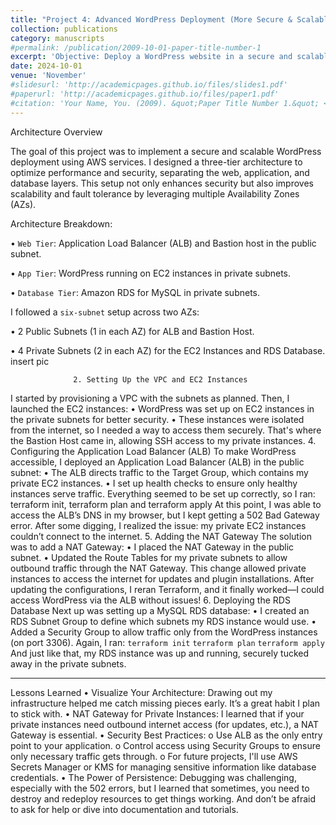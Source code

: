```yaml
---
title: "Project 4: Advanced WordPress Deployment (More Secure & Scalable)"
collection: publications
category: manuscripts
#permalink: /publication/2009-10-01-paper-title-number-1
excerpt: 'Objective: Deploy a WordPress website in a secure and scalable manner using a three-tier architecture. This setup includes a Load Balancer, Target Groups, EC2 Instances, RDS Database, VPC, and a Bastion Host, all provisioned using Terraform.'
date: 2024-10-01
venue: 'November'
#slidesurl: 'http://academicpages.github.io/files/slides1.pdf'
#paperurl: 'http://academicpages.github.io/files/paper1.pdf'
#citation: 'Your Name, You. (2009). &quot;Paper Title Number 1.&quot; <i>Journal 1</i>. 1(1).'
---
```


Architecture Overview

The goal of this project was to implement a secure and scalable WordPress deployment using AWS services. I designed a three-tier architecture to optimize performance and security, separating the web, application, and database layers. This setup not only enhances security but also improves scalability and fault tolerance by leveraging multiple Availability Zones (AZs).

Architecture Breakdown:

•	```Web Tier```: Application Load Balancer (ALB) and Bastion host in the public subnet.

•	```App Tier```: WordPress running on EC2 instances in private subnets.

•	```Database Tier```: Amazon RDS for MySQL in private subnets.

I followed a ```six-subnet``` setup across two AZs:

•	2 Public Subnets (1 in each AZ) for ALB and Bastion Host.

•	4 Private Subnets (2 in each AZ) for the EC2 Instances and RDS Database.
insert pic

                  2. Setting Up the VPC and EC2 Instances
   
I started by provisioning a VPC with the subnets as planned. Then, I launched the EC2 instances:
•	WordPress was set up on EC2 instances in the private subnets for better security.
•	These instances were isolated from the internet, so I needed a way to access them securely. That's where the Bastion Host came in, allowing SSH access to my private instances.
4. Configuring the Application Load Balancer (ALB)
To make WordPress accessible, I deployed an Application Load Balancer (ALB) in the public subnet:
•	The ALB directs traffic to the Target Group, which contains my private EC2 instances.
•	I set up health checks to ensure only healthy instances serve traffic.
Everything seemed to be set up correctly, so I ran:
terraform init, terraform plan and terraform apply
At this point, I was able to access the ALB’s DNS in my browser, but I kept getting a 502 Bad Gateway error. After some digging, I realized the issue: my private EC2 instances couldn’t connect to the internet.
5. Adding the NAT Gateway
The solution was to add a NAT Gateway:
•	I placed the NAT Gateway in the public subnet.
•	Updated the Route Tables for my private subnets to allow outbound traffic through the NAT Gateway.
This change allowed private instances to access the internet for updates and plugin installations. After updating the configurations, I reran Terraform, and it finally worked—I could access WordPress via the ALB without issues!
6. Deploying the RDS Database
Next up was setting up a MySQL RDS database:
•	I created an RDS Subnet Group to define which subnets my RDS instance would use.
•	Added a Security Group to allow traffic only from the WordPress instances (on port 3306).
Again, I ran:
```terraform init``` ```terraform plan``` ```terraform apply```
And just like that, my RDS instance was up and running, securely tucked away in the private subnets.
________________________________________
Lessons Learned
•	Visualize Your Architecture: Drawing out my infrastructure helped me catch missing pieces early. It’s a great habit I plan to stick with.
•	NAT Gateway for Private Instances: I learned that if your private instances need outbound internet access (for updates, etc.), a NAT Gateway is essential.
•	Security Best Practices:
o	Use ALB as the only entry point to your application.
o	Control access using Security Groups to ensure only necessary traffic gets through.
o	For future projects, I'll use AWS Secrets Manager or KMS for managing sensitive information like database credentials.
•	The Power of Persistence: Debugging was challenging, especially with the 502 errors, but I learned that sometimes, you need to destroy and redeploy resources to get things working. And don’t be afraid to ask for help or dive into documentation and tutorials.

